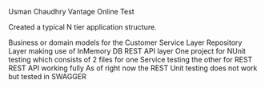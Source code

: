 Usman Chaudhry
Vantage Online Test

Created a typical N tier application structure.

Business or domain models for the Customer
Service Layer
Repository Layer making use of InMemory DB
REST API layer
One project for NUnit testing which consists of 2 files for one Service testing the other for REST
REST API working fully
As of right now the REST Unit testing does not work but tested in SWAGGER